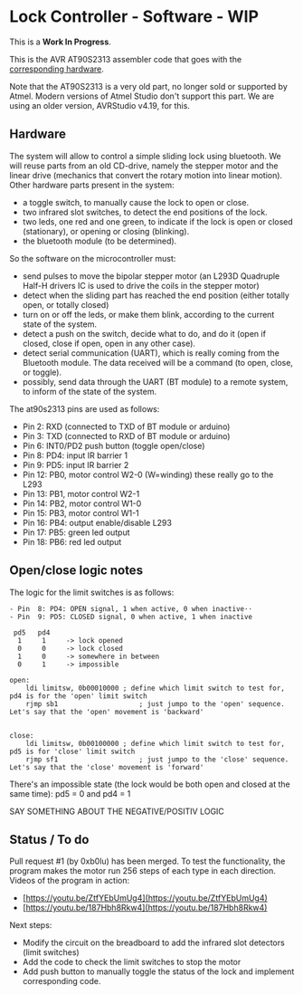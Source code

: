 # Lock Controller - Software - WIP

This is a **Work In Progress**.

This is the AVR AT90S2313 assembler code that goes with the [corresponding hardware](https://github.com/jpablo128/lockcontroller-hardware).

Note that the AT90S2313 is a very old part, no longer sold or supported by Atmel. Modern versions of Atmel Studio don't support this part. We are using an older version, AVRStudio v4.19, for this.

## Hardware
The system will allow to control a simple sliding lock using bluetooth. We will reuse parts from an old CD-drive, namely the stepper motor and the linear drive (mechanics that convert the rotary motion into linear motion). Other hardware parts present in the system:

- a toggle switch, to manually cause the lock to open or close.
- two infrared slot switches, to detect the end positions of the lock.
- two leds, one red and one green, to indicate if the lock is open or closed (stationary), or opening or closing (blinking).
- the bluetooth module (to be determined).

So the software on the microcontroller must:

- send pulses to move the bipolar stepper motor (an L293D Quadruple Half-H drivers IC is used to drive the coils in the stepper motor)
- detect when the sliding part has reached the end position (either totally open, or totally closed)
- turn on or off the leds, or make them blink, according to the current state of the system.
- detect a push on the switch, decide what to do, and do it (open if closed, close if open, open in any other case).
- detect serial communication (UART), which is really coming from the Bluetooth module. The data received will be a command (to open, close, or toggle).
- possibly, send data through the UART (BT module) to a remote system, to inform of the state of the system.


The at90s2313 pins are used as follows:

- Pin  2: RXD (connected to TXD of BT module or arduino)
- Pin  3: TXD (connected to RXD of BT module or arduino)
- Pin  6: INT0/PD2 push button (toggle open/close)
- Pin  8: PD4: input IR barrier 1
- Pin  9: PD5: input IR barrier 2
- Pin 12: PB0, motor control W2-0 (W=winding) these really go to the L293
- Pin 13: PB1, motor control W2-1
- Pin 14: PB2, motor control W1-0
- Pin 15: PB3, motor control W1-1
- Pin 16: PB4: output enable/disable L293
- Pin 17: PB5: green led output
- Pin 18: PB6: red led output

## Open/close logic notes

The logic for the limit switches is as follows:

    - Pin  8: PD4: OPEN signal, 1 when active, 0 when inactive⋅⋅
    - Pin  9: PD5: CLOSED signal, 0 when active, 1 when inactive

     pd5   pd4
      1     1     -> lock opened
      0     0     -> lock closed
      1     0     -> somewhere in between
      0     1     -> impossible

	open:
		ldi limitsw, 0b00010000	; define which limit switch to test for,  pd4 is for the 'open' limit switch
		rjmp sb1					; just jumpo to the 'open' sequence. Let's say that the 'open' movement is 'backward'


	close:	
		ldi limitsw, 0b00100000	; define which limit switch to test for, pd5 is for 'close' limit switch
		rjmp sf1					; just jumpo to the 'close' sequence. Let's say that the 'close' movement is 'forward'

There's an impossible state (the lock would be both open and closed at the same time):
	pd5 = 0   and pd4 = 1  

SAY SOMETHING ABOUT THE NEGATIVE/POSITIV LOGIC


## Status / To do

Pull request #1 (by 0xb0lu) has been merged. To test the functionality, the program makes the motor run 256 steps of each type in each direction.
Videos of the program in action:

- [https://youtu.be/ZtfYEbUmUg4](https://youtu.be/ZtfYEbUmUg4)
- [https://youtu.be/187Hbh8Rkw4](https://youtu.be/187Hbh8Rkw4)  


Next steps:

- Modify the circuit on the breadboard to add the infrared slot detectors (limit switches)
- Add the code to check the limit switches to stop the motor
- Add push button to manually toggle the status of the lock and implement corresponding code.


